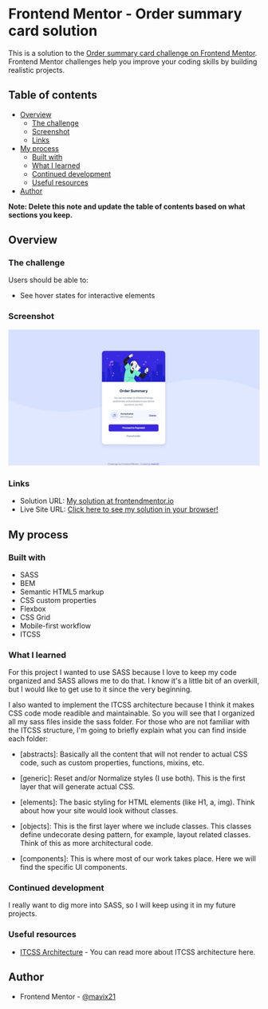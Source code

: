 # Frontend Mentor - Order summary card solution

This is a solution to the [Order summary card challenge on Frontend Mentor](https://www.frontendmentor.io/challenges/order-summary-component-QlPmajDUj). Frontend Mentor challenges help you improve your coding skills by building realistic projects.

## Table of contents

- [Overview](#overview)
  - [The challenge](#the-challenge)
  - [Screenshot](#screenshot)
  - [Links](#links)
- [My process](#my-process)
  - [Built with](#built-with)
  - [What I learned](#what-i-learned)
  - [Continued development](#continued-development)
  - [Useful resources](#useful-resources)
- [Author](#author)

**Note: Delete this note and update the table of contents based on what sections you keep.**

## Overview

### The challenge

Users should be able to:

- See hover states for interactive elements

### Screenshot

![](./screenshot/screenshot-desktop.jpg)

### Links

- Solution URL: <a href="https://www.frontendmentor.io/solutions/product-preview-card-component-using-sass-bem-and-itcss-JQif41HVUx" target="_blank">My solution at frontendmentor.io</a>
- Live Site URL: <a href="https://order-summary-component-mavix.netlify.app/" target="_blank">Click here to see my solution in your browser!</a>

## My process

### Built with

- SASS
- BEM
- Semantic HTML5 markup
- CSS custom properties
- Flexbox
- CSS Grid
- Mobile-first workflow
- ITCSS

### What I learned

For this project I wanted to use SASS because I love to keep my code organized and SASS allows me to do that. I know it's a little bit of an overkill, but I would like to get use to it since the very beginning.

I also wanted to implement the ITCSS architecture because I think it makes CSS code mode readible and maintainable. So you will see that I organized all my sass files inside the sass folder. For those who are not familiar with the ITCSS structure, I'm going to briefly explain what you can find inside each folder:

- [abstracts]: Basically all the content that will not render to actual CSS code, such as custom properties, functions, mixins, etc.

- [generic]: Reset and/or Normalize styles (I use both). This is the first layer that will generate actual CSS.

- [elements]: The basic styling for HTML elements (like H1, a, img). Think about how your site would look without classes.

- [objects]: This is the first layer where we include classes. This classes define undecorate desing pattern, for example, layout related classes. Think of this as more architectural code.

- [components]: This is where most of our work takes place. Here we will find the specific UI components.

### Continued development

I really want to dig more into SASS, so I will keep using it in my future projects.

### Useful resources

- [ITCSS Architecture](https://www.xfive.co/blog/itcss-scalable-maintainable-css-architecture/) - You can read more about ITCSS architecture here.

## Author

- Frontend Mentor - [@mavix21](https://www.frontendmentor.io/profile/mavix21)

